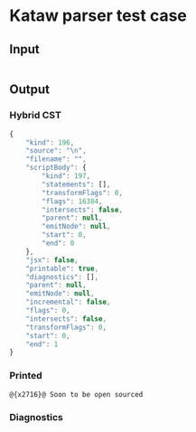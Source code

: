 # Kataw parser test case

## Input

`````js


`````

## Output


### Hybrid CST


```javascript
{
    "kind": 196,
    "source": "\n",
    "filename": "",
    "scriptBody": {
        "kind": 197,
        "statements": [],
        "transformFlags": 0,
        "flags": 16384,
        "intersects": false,
        "parent": null,
        "emitNode": null,
        "start": 0,
        "end": 0
    },
    "jsx": false,
    "printable": true,
    "diagnostics": [],
    "parent": null,
    "emitNode": null,
    "incremental": false,
    "flags": 0,
    "intersects": false,
    "transformFlags": 0,
    "start": 0,
    "end": 1
}
```

### Printed


```javascript
@{x2716}@ Soon to be open sourced
```

### Diagnostics


```javascript

```

